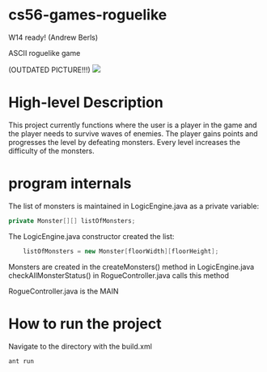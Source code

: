 cs56-games-roguelike
====================

W14 ready! (Andrew Berls)

ASCII roguelike game

(OUTDATED PICTURE!!!)
![](http://i.imgur.com/E8qA2Pt.jpg)

High-level Description
======================


This project currently functions where the user is a player in the game and the player needs to survive waves of enemies. The player gains points and progresses the level by defeating monsters. Every level increases the difficulty of the monsters.



program internals
=================


The list of monsters is maintained in LogicEngine.java as a private variable:
```java
private Monster[][] listOfMonsters;
```
The LogicEngine.java constructor created the list:
```java
	listOfMonsters = new Monster[floorWidth][floorHeight];
```

Monsters are created in the createMonsters() method in LogicEngine.java
checkAllMonsterStatus() in RogueController.java calls this method



RogueController.java is the MAIN


How to run the project
======================

Navigate to the directory with the build.xml
```
ant run
```

